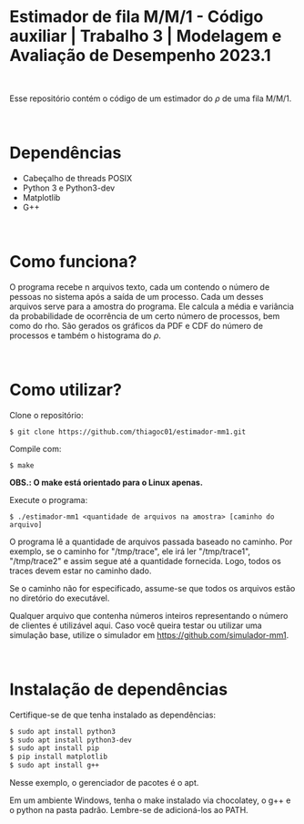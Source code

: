 # Estimador de fila M/M/1 - Código auxiliar | Trabalho 3 | Modelagem e Avaliação de Desempenho 2023.1

<br>

Esse repositório contém o código de um estimador do $\rho$ de uma fila M/M/1.

<br>

# Dependências

- Cabeçalho de threads POSIX
- Python 3 e Python3-dev
- Matplotlib
- G++

<br>

# Como funciona?

O programa recebe n arquivos texto, cada um contendo o número de pessoas no sistema após a saída de um processo. Cada um desses arquivos serve para a amostra
do programa. Ele calcula a média e variância da probabilidade de ocorrência de um certo número de processos, bem como do rho. São gerados os gráficos da PDF e CDF do número de processos e também o histograma do $\rho$.

<br>

# Como utilizar?

Clone o repositório:

```shell
$ git clone https://github.com/thiagoc01/estimador-mm1.git
```

Compile com:

```shell
$ make 
```

**OBS.: O make está orientado para o Linux apenas.**

Execute o programa:

```shell
$ ./estimador-mm1 <quantidade de arquivos na amostra> [caminho do arquivo] 
```

O programa lê a quantidade de arquivos passada baseado no caminho. Por exemplo, se o caminho for "/tmp/trace", ele irá ler "/tmp/trace1", "/tmp/trace2" e assim segue até a quantidade fornecida. Logo, todos os traces devem estar no caminho dado.

Se o caminho não for especificado, assume-se que todos os arquivos estão no diretório do executável.

Qualquer arquivo que contenha números inteiros representando o número de clientes é utilizável aqui. Caso você queira testar ou utilizar uma simulação base, utilize o simulador em https://github.com/simulador-mm1.

<br>

# Instalação de dependências

Certifique-se de que tenha instalado as dependências:

```bash
$ sudo apt install python3
$ sudo apt install python3-dev
$ sudo apt install pip
$ pip install matplotlib
$ sudo apt install g++
```

Nesse exemplo, o gerenciador de pacotes é o apt.

Em um ambiente Windows, tenha o make instalado via chocolatey, o g++ e o python na pasta padrão. Lembre-se de adicioná-los ao PATH.




